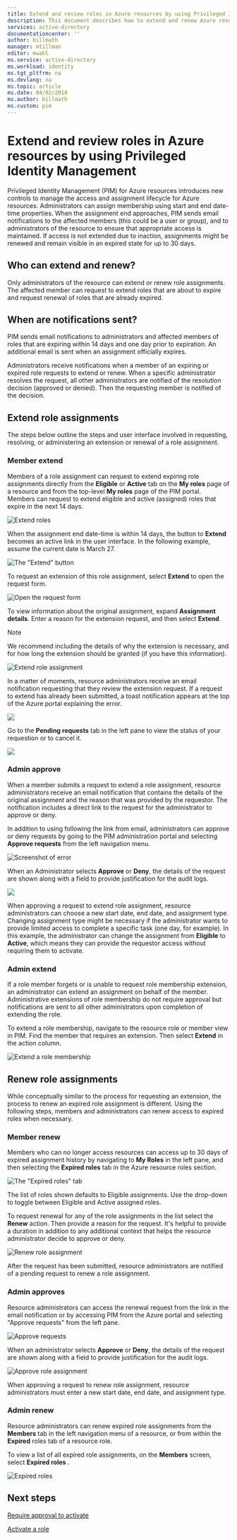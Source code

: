 ```yaml
---
title: Extend and review roles in Azure resources by using Privileged Identity Management | Microsoft Docs
description: This document describes how to extend and renew Azure resource roles for PIM resources.
services: active-directory
documentationcenter: ''
author: billmath
manager: mtillman
editor: mwahl
ms.service: active-directory
ms.workload: identity
ms.tgt_pltfrm: na
ms.devlang: na
ms.topic: article
ms.date: 04/02/2018
ms.author: billmath
ms.custom: pim
---
```




# Extend and review roles in Azure resources by using Privileged Identity Management

Privileged Identity Management (PIM) for Azure resources introduces new controls to manage the access and assignment lifecycle for Azure resources. Administrators can assign membership using start and end date-time properties. When the assignment end approaches, PIM sends email notifications to the affected members (this could be a user or group), and to administrators of the resource to ensure that appropriate access is maintained. If access is not extended due to inaction, assignments might be renewed and remain visible in an expired state for up to 30 days.

## Who can extend and renew?

Only administrators of the resource can extend or renew role assignments. The affected member can request to extend roles that are about to expire and request renewal of roles that are already expired.

## When are notifications sent?

PIM sends email notifications to administrators and affected members of roles that are expiring within 14 days and one day prior to expiration. An additional email is sent when an assignment officially expires. 

Administrators receive notifications when a member of an expiring or expired role requests to extend or renew. When a specific administrator resolves the request, all other administrators are notified of the resolution decision (approved or denied). Then the requesting member is notified of the decision. 

## Extend role assignments

The steps below outline the steps and user interface involved in requesting, resolving, or administering an extension or renewal of a role assignment. 

### Member extend

Members of a role assignment can request to extend expiring role assignments directly from the **Eligible** or **Active** tab on the **My roles** page of a resource and from the top-level **My roles** page of the PIM portal. Members can request to extend eligible and active (assigned) roles that expire in the next 14 days.

![Extend roles](media/azure-pim-resource-rbac/aadpim_rbac_extend_ui.png)

When the assignment end date-time is within 14 days, the button to **Extend** becomes an active link in the user interface. In the following example, assume the current date is March 27.

![The "Extend" button](media/azure-pim-resource-rbac/aadpim_rbac_extend_within_14.png)

To request an extension of this role assignment, select **Extend** to open the request form.

![Open the request form](media/azure-pim-resource-rbac/aadpim_rbac_extend_role_assignment_request.png)

To view information about the original assignment, expand **Assignment details**. Enter a reason for the extension request, and then select **Extend**.

>[!Note]
>We recommend including the details of why the extension is necessary, and for how long the extension should be granted (if you have this information).

![Extend role assignment](media/azure-pim-resource-rbac/aadpim_rbac_extend_form_complete.png)

In a matter of moments, resource administrators  receive an email notification requesting that they review the extension request. If a request to extend has already been submitted, a toast notification appears at the top of the Azure portal explaining the error.

![](media/azure-pim-resource-rbac/aadpim_rbac_extend_failed_existing_request.png)

Go to the **Pending requests** tab in the left pane to view the status of your requestion or to cancel it.

![](media/azure-pim-resource-rbac/aadpim_rbac_extend_cancel_request.png)

### Admin approve

When a member submits a request to extend a role assignment, resource administrators receive an email notification that contains the details of the original assignment and the reason that was provided by the requestor. The notification includes a direct link to the request for the administrator to approve or deny. 

In addition to using following the link from email, administrators can approve or deny requests by going to the PIM administration portal and selecting **Approve requests** from the left navigation menu.

![Screenshot of error](media/azure-pim-resource-rbac/aadpim_rbac_extend_admin_approve_grid.png)

When an Administrator selects **Approve** or **Deny**, the details of the request are shown along with a field to provide justification for the audit logs.

![](media/azure-pim-resource-rbac/aadpim_rbac_extend_admin_approve_blade.png)

When approving a request to extend role assignment, resource administrators can choose a new start date, end date, and assignment type. Changing assignment type might be necessary if the administrator wants to provide limited access to complete a specific task (one day, for example). In this example, the administrator can change the assignment from **Eligible** to **Active**, which means they can provide the requestor access without requiring them to activate.

### Admin extend

If a role member forgets or is unable to request role membership extension, an administrator can extend an assignment on behalf of the member. Administrative extensions of role membership do not require approval but notifications are sent to all other administrators upon completion of extending the role.

To extend a role membership, navigate to the resource role or member view in PIM. Find the member that requires an extension. Then select **Extend** in the action column.

![Extend a role membership](media/azure-pim-resource-rbac/aadpim_rbac_extend_admin_extend.png)

## Renew role assignments

While conceptually similar to the process for requesting an extension, the process to renew an expired role assignment is different. Using the following steps, members and administrators can renew access to expired roles when necessary.

### Member renew

Members who can no longer access resources can access up to 30 days of expired assignment history by navigating to **My Roles** in the left pane, and then selecting the **Expired roles** tab in the Azure resource roles section.

![The "Expired roles" tab](media/azure-pim-resource-rbac/aadpim_rbac_renew_from_myroles.png)

The list of roles shown defaults to Eligible assignments. Use the drop-down to toggle between Eligible and Active assigned roles.

To request renewal for any of the role assignments in the list select the **Renew** action. Then provide a reason for the request. It's helpful to provide a duration in addition to any additional context that helps the resource administrator decide to approve or deny.

![Renew role assignment](media/azure-pim-resource-rbac/aadpim_rbac_renew_request_form.png)

After the request has been submitted, resource administrators are notified of a pending request to renew a role assignment.

### Admin approves

Resource administrators can access the renewal request from the link in the email notification or by accessing PIM from the Azure portal and selecting "Approve requests" from the left pane.

![Approve requests](media/azure-pim-resource-rbac/aadpim_rbac_extend_admin_approve_grid.png)

When an administrator selects **Approve** or **Deny**, the details of the request are shown along with a field to provide justification for the audit logs.

![Approve role assignment](media/azure-pim-resource-rbac/aadpim_rbac_extend_admin_approve_blade.png)

When approving a request to renew role assignment, resource administrators must enter a new start date, end date, and assignment type. 

### Admin renew

Resource administrators can renew expired role assignments from the **Members** tab in the left navigation menu of a resource, or from within the **Expired** roles tab of a resource role.

To view a list of all expired role assignments, on the **Members** screen, select **Expired roles** .

![Expired roles](media/azure-pim-resource-rbac/aadpim_rbac_renew_from_member_blade.png)

## Next steps

[Require approval to activate](pim-resource-roles-approval-workflow.md)

[Activate a role](pim-resource-roles-use-the-audit-log.md)



